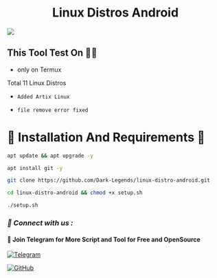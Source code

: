 <h1 align="center">Linux Distros Android</h1>

<img src="Screenshot_2023_1004_.png"/>


<h2>This Tool Test On 👨‍💻</h2>

- only on Termux



<p>Total 11 Linux Distros</p>

- ` Added Artix Linux `

- ` file remove error fixed `

<h1>🔰 Installation And Requirements 🔰</h1>


```bash
apt update && apt upgrade -y
```

```bash
apt install git -y
```


```bash
git clone https://github.com/Dark-Legends/linux-distro-android.git
```


```bash
cd linux-distro-android && chmod +x setup.sh
```


```bash
./setup.sh
```

<h3><b><i>📡 Connect with us :</i></b></h3>


<h4>📢 Join Telegram for More Script and Tool for Free and OpenSource </h4>

[![Telegram](https://img.shields.io/badge/Telegram-Channel-blue?style=flat-square&logo=telegram)](https://t.me/CyberDarkLegends)

[![GitHub](https://img.shields.io/badge/GitHub-Profile-black?style=flat-square&logo=github)](https://github.com/Dark-Legends)
